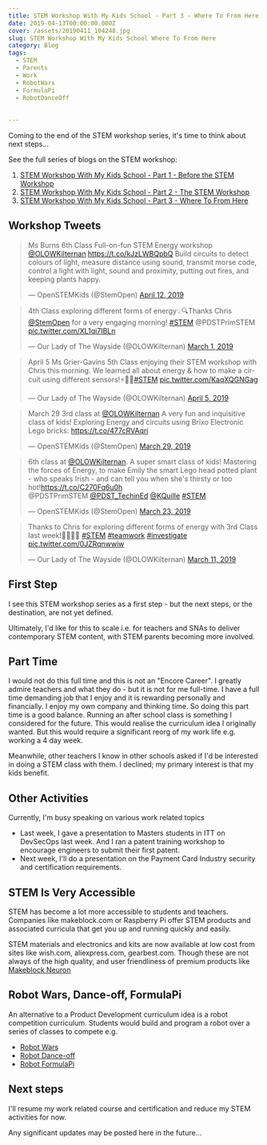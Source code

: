 ```yaml
---
title: STEM Workshop With My Kids School - Part 3 - Where To From Here
date: 2019-04-13T00:00:00.000Z
cover: /assets/20190411_104248.jpg
slug: STEM Workshop With My Kids School Where To From Here
category: Blog
tags:
  - STEM
  - Parents
  - Work
  - RobotWars
  - FormulaPi
  - RobotDanceOff
  
  
---
```

Coming to the end of the STEM workshop series, it's time to think about next steps...



See the full series of blogs on the STEM workshop:
1. [STEM Workshop With My Kids School - Part 1 - Before the STEM Workshop](http://localhost:8000/stem-workshop-with-my-kids-school)
2. [STEM Workshop With My Kids School - Part 2 - The STEM Workshop](http://localhost:8000/stem-workshop-with-my-kids-school-where-to-from-here)
3. [STEM Workshop With My Kids School - Part 3 - Where To From Here](http://localhost:8000/stem-workshop-with-my-kids-school-where-to-from-here)


## Workshop Tweets 
<blockquote class="twitter-tweet"><p lang="en" dir="ltr">Ms Burns 6th Class Full-on-fun STEM Energy workshop <a href="https://twitter.com/OLOWKilternan?ref_src=twsrc%5Etfw">@OLOWKilternan</a> <a href="https://t.co/kJzLWBQpbQ">https://t.co/kJzLWBQpbQ</a> Build circuits to detect colours of light, measure distance using sound, transmit morse code, control a light with light, sound and proximity, putting out fires, and keeping plants happy.</p>&mdash; OpenSTEMKids (@StemOpen) <a href="https://twitter.com/StemOpen/status/1116828772135837697?ref_src=twsrc%5Etfw">April 12, 2019</a></blockquote> 

<blockquote class="twitter-tweet"><p lang="en" dir="ltr">4th Class exploring different forms of energy💡🔍Thanks Chris <a href="https://twitter.com/StemOpen?ref_src=twsrc%5Etfw">@StemOpen</a> for a very engaging morning! <a href="https://twitter.com/hashtag/STEM?src=hash&amp;ref_src=twsrc%5Etfw">#STEM</a> @PDSTPrimSTEM <a href="https://t.co/XL1qi7IBLn">pic.twitter.com/XL1qi7IBLn</a></p>&mdash; Our Lady of The Wayside (@OLOWKilternan) <a href="https://twitter.com/OLOWKilternan/status/1101423689562767360?ref_src=twsrc%5Etfw">March 1, 2019</a></blockquote> 

<blockquote class="twitter-tweet"><p lang="en" dir="ltr">April 5 Ms Grier-Gavins 5th Class enjoying their STEM workshop with Chris this morning. We learned all about energy &amp; how to make a circuit using different sensors!⚡️🔌💡<a href="https://twitter.com/hashtag/STEM?src=hash&amp;ref_src=twsrc%5Etfw">#STEM</a> <a href="https://t.co/KaqXQGNGag">pic.twitter.com/KaqXQGNGag</a></p>&mdash; Our Lady of The Wayside (@OLOWKilternan) <a href="https://twitter.com/OLOWKilternan/status/1114132748971782147?ref_src=twsrc%5Etfw">April 5, 2019</a></blockquote> 

<blockquote class="twitter-tweet"><p lang="en" dir="ltr">March 29 3rd class at <a href="https://twitter.com/OLOWKilternan?ref_src=twsrc%5Etfw">@OLOWKilternan</a> A very fun and inquisitive class of kids! Exploring Energy and circuits using Brixo Electronic Lego bricks: <a href="https://t.co/477cRVAqri">https://t.co/477cRVAqri</a></p>&mdash; OpenSTEMKids (@StemOpen) <a href="https://twitter.com/StemOpen/status/1111667497617494017?ref_src=twsrc%5Etfw">March 29, 2019</a></blockquote> <script async src="https://platform.twitter.com/widgets.js" charset="utf-8"></script>

<blockquote class="twitter-tweet"><p lang="en" dir="ltr">6th class at <a href="https://twitter.com/OLOWKilternan?ref_src=twsrc%5Etfw">@OLOWKilternan</a>. A super smart class of kids! Mastering the forces of Energy, to make Emily the smart Lego head potted plant - who speaks Irish - and can tell you when she&#39;s thirsty or too hot!<a href="https://t.co/C270Fq6u0h">https://t.co/C270Fq6u0h</a><br>@PDSTPrimSTEM <a href="https://twitter.com/PDST_TechinEd?ref_src=twsrc%5Etfw">@PDST_TechinEd</a> <a href="https://twitter.com/KQuille?ref_src=twsrc%5Etfw">@KQuille</a> <a href="https://twitter.com/hashtag/STEM?src=hash&amp;ref_src=twsrc%5Etfw">#STEM</a></p>&mdash; OpenSTEMKids (@StemOpen) <a href="https://twitter.com/StemOpen/status/1109365218969300992?ref_src=twsrc%5Etfw">March 23, 2019</a></blockquote> <script async src="https://platform.twitter.com/widgets.js" charset="utf-8"></script>

<blockquote class="twitter-tweet"><p lang="en" dir="ltr">Thanks to Chris for exploring different forms of energy with 3rd Class last week!👨‍🔬👩‍🔬 <a href="https://twitter.com/hashtag/STEM?src=hash&amp;ref_src=twsrc%5Etfw">#STEM</a> <a href="https://twitter.com/hashtag/teamwork?src=hash&amp;ref_src=twsrc%5Etfw">#teamwork</a> <a href="https://twitter.com/hashtag/investigate?src=hash&amp;ref_src=twsrc%5Etfw">#investigate</a> <a href="https://t.co/0JZRqnwwiw">pic.twitter.com/0JZRqnwwiw</a></p>&mdash; Our Lady of The Wayside (@OLOWKilternan) <a href="https://twitter.com/OLOWKilternan/status/1105171478889316358?ref_src=twsrc%5Etfw">March 11, 2019</a></blockquote> <script async src="https://platform.twitter.com/widgets.js" charset="utf-8"></script>


## First Step
I see this STEM workshop series as a first step - but the next steps, or the destination, are not yet defined. 

Ultimately, I'd like for this to scale i.e. for teachers and SNAs to deliver contemporary STEM content, with STEM parents becoming more involved.


## Part Time
I would not do this full time and this is not an "Encore Career". I greatly admire teachers and what they do - but it is not for me full-time. I have a full time demanding job that I enjoy and it is rewarding personally and financially. I enjoy my own company and thinking time. So doing this part time is a good balance. Running an after school class is something I considered for the future. This would realise the curriculum idea I originally wanted. But this would require a significant reorg of my work life e.g. working a 4 day week.

Meanwhile, other teachers I know in other schools asked if I'd be interested in doing a STEM class with them. I declined; my primary interest is that my kids benefit.

## Other Activities
Currently, I'm busy speaking on various work related topics

- Last week, I gave a presentation to Masters students in ITT on DevSecOps last week. And I ran a patent training workshop to encourage engineers to submit their first patent. 
- Next week, I'll do a presentation on the Payment Card Industry security and certification requirements.

## STEM Is Very Accessible
STEM has become a lot more accessible to students and teachers. Companies like makeblock.com or Raspberry Pi offer STEM products and associated curricula that get you up and running quickly and easily.

STEM materials and electronics and kits are now available at low cost from sites like wish.com, aliexpress.com, gearbest.com. Though these are not always of the high quality, and user friendliness of premium products like [Makeblock Neuron](https://www.openstemkids.com/makeblock-neuron-all-in-one-kit )

## Robot Wars, Dance-off, FormulaPi
An alternative to a Product Development curriculum idea is a robot competition curriculum. Students would build and program a robot over a series of classes to compete e.g.  

* [Robot Wars](http://www.robotwars.tv/) 
* [Robot Dance-off](https://www.youtube.com/watch?v=TLGWQfK-6DY)
* [Robot FormulaPi](https://www.piborg.org/robots/formulapi-entry)

## Next steps
I'll resume my work related course and certification and reduce my STEM activities for now.

Any significant updates may be posted here in the future...

